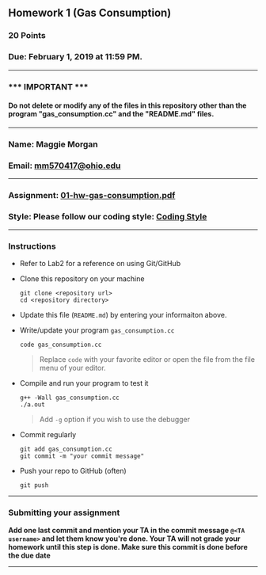 ## Homework 1 (Gas Consumption)

### 20 Points

### Due: February 1, 2019 at 11:59 PM.

---
### *** IMPORTANT ***
#### Do not delete or modify any of the files in this repository other than the program "gas_consumption.cc" and the "README.md" files.

---

### Name: Maggie Morgan

### Email: mm570417@ohio.edu

---

### Assignment: [01-hw-gas-consumption.pdf](01-hw-gas-consumption.pdf)

### Style: Please follow our coding style: [Coding Style](https://github.com/nasseef/cs2400/blob/master/docs/coding-style.md)

---

### Instructions

- Refer to Lab2 for a reference on using Git/GitHub
- Clone this repository on your machine

    ```console
    git clone <repository url>
    cd <repository directory>
    ```

- Update this file (`README.md`) by entering your informaiton above.
- Write/update your program `gas_consumption.cc`

    ```console
    code gas_consumption.cc
    ```
    > Replace `code` with your favorite editor or open the file from the file menu of your editor.

- Compile and run your program to test it

    ```console
    g++ -Wall gas_consumption.cc
    ./a.out
    ```

    > Add `-g` option if you wish to use the debugger

- Commit regularly

    ```console
    git add gas_consumption.cc
    git commit -m "your commit message"
    ```

- Push your repo to GitHub (often)
    ```console
    git push
    ```
---

### Submitting your assignment

**Add one last commit and mention your TA in the commit message `@<TA username>` and let them know you're done.  Your TA will not grade your homework until this step is done. Make sure this commit is done before the due date**

---